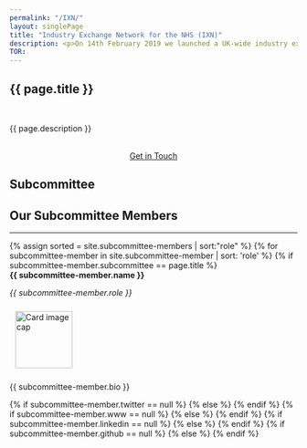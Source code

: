 ```yaml
---
permalink: "/IXN/"
layout: singlePage
title: "Industry Exchange Network for the NHS (IXN)"
description: <p>On 14th February 2019 we launched a UK-wide industry exchange network (IXN) for the NHS. The initiative will provide a solution and home to two of the most pressing challenges facing the NHS - how do we start to build a future facing NHS workforce, and, how do we identify and design healthcare technologies that truly meet local and national healthcare needs?</p><p>The IXN for the NHS is rooted in the concept pioneered by the Department of Computer Science at University College London where it has been in operation for over 7 years.  Over 500 candidates (undergraduate and Masters level) work on different levels and scales of real- world computer science problems every year.  The initiative is supported by over 300 industry partners such as Microsoft, NTT Data and IBM.  Outputs are proof of concepts which can be progressed if considered to be of true benefit to the health and care ecosystem.</p><p>The Apperta Foundation has worked with UCL for several years and has facilitated over 200 projects for students to work with a Code4Health NHS mentor and industry partner. Many student projects conceived and developed have already been contributors to NHS technologies (from mental health chatbots, to a web-based treatment and management system for hepatitis C, and machine learning readiness tasks for clinicians.</p><p>Following the example of the UCL Computer Science industry exchange network model, the IXN for the NHS will provide a framework for other UK universities and industry partners to contribute, with their STEM (science, technology, engineering and mathematics) programmes working on projects with the NHS. The IXN for the NHS will have a grounded centre to facilitate interoperability, efficiency and innovation. However, this initiative needs to be allied with NHS career paths for STEM students who want to continue working in/with the NHS, having been introduced to this through the industry exchange network.</p>
TOR: 
---
```


<section class="bg-white text-black" id="about">
      <div class="container text-center">
        <h1 class="text-uppercase text-dark">{{ page.title }}</h1><br>
        <p align="left">{{ page.description }}</p><br>
        <!--<p align="left">A copy of the subcommittee terms of reference can be found <a href="{{ page.TOR }}">here.</a></p><br>-->
        <center><a class="btn btn-primary btn-xl" href="mailto:info@apperta.org?Subject=%5BClinical%20Content%20Subcommittee">Get in Touch</a></center>
    </div>
</section>

<section id="about" style="background-image:url(../img/blog-bg_blue.png);background-position:center center;-webkit-background-size:cover;-moz-background-size:cover;-o-background-size:cover;background-size:cover">
      <div class="container">
        <div class="row">
          <div class="col-lg12 mx-auto text-center">
            <h1 class="text-uppercase text-dark">
              <strong>Subcommittee</strong>
            </h1>
            <h2 class="section-heading text-white">Our Subcommittee Members</h2>
            <hr class="light my-4">
                <div class="row">
			        {% assign sorted = site.subcommittee-members | sort:"role" %}
                       {% for subcommittee-member in site.subcommittee-member | sort: 'role' %}
                        {% if subcommittee-member.subcommittee == page.title %}
                            <div class="col-sm-4">
                                <div class="card" style="height: 100%;">
                                    <div class="card-header"><strong>{{ subcommittee-member.name }}</strong> <p><em>{{ subcommittee-member.role }}</em> </p></div>
                                    <div class="card-body">
                                        <img class="pull-left" src="{{ subcommittee-member.photo }}" style="height:100px; width:100px; margin:10px" alt="Card image cap">
                                            <p class="card-text">{{ subcommittee-member.bio }}</p>
                                            <div class="row">
                                                <div class="col-md-12 col-xs-12 col-centered">                        {% if subcommittee-member.twitter == null %}
                                                    {% else %}
                                                    <a href="http://twitter.com/{{ subcommittee-member.twitter }}" target="_blank"><i class="fab fa-twitter fa-2x"></i></a>
                                                {% endif %}
                                                {% if subcommittee-member.www == null %}
                                                    {% else %}
                                                    <a href="{{ subcommittee-member.www }}" target="_blank"><i class="fas fa-globe fa-2x"></i></a>
                                                {% endif %}
                                                {% if subcommittee-member.linkedin == null %}
                                                    {% else %}
                                                    <a href="{{ subcommittee-member.linkedin }}" target="_blank"><i class="fab fa-linkedin fa-2x"></i></a>
                                                {% endif %}
                                                {% if subcommittee-member.github == null %}
                                                    {% else %}
                                                    <a href="{{ subcommittee-member.github }}" target="_blank"><i class="fab fa-github fa-2x"></i></a>
                                                {% endif %}
                                                </div>
                                            </div>                                         
                                    </div>
                                </div>
                            </div>
                                 {% endif %}
                             {% endfor %}
                        </div><br>
            </div>
        </div>
    </div>
</section>